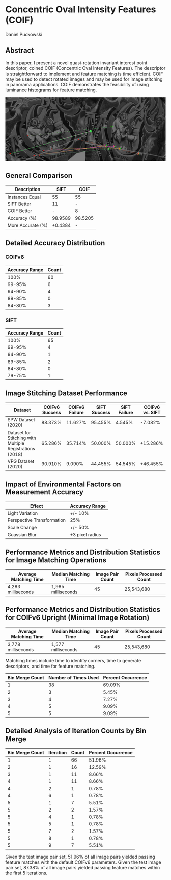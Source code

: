 # Concentric Oval Intensity Features (COIF)

Daniel Puckowski

## Abstract

In this paper, I present a novel quasi-rotation invariant interest point descriptor, coined COIF (Concentric Oval Intensity Features). The descriptor is straightforward to implement and feature matching is time efficient. COIF may be used to detect rotated images and may be used for image stitching in panorama applications. COIF demonstrates the feasibility of using luminance histograms for feature matching.

![Example COIFv6 Result](https://raw.githubusercontent.com/puckowski/coif/master/Result_COIFv6.png)

## General Comparison

| Description       | SIFT   | COIF   |
|-------------------|--------|--------|
| Instances Equal   | 55     | 55     |
| SIFT Better       | 11     | -      |
| COIF Better       | -      | 8      |
| Accuracy (%)      | 98.9589| 98.5205|
| More Accurate (%) | +0.4384| -      |

## Detailed Accuracy Distribution

### COIFv6

| Accuracy Range | Count |
|----------------|-------|
| 100%           | 60    |
| 99-95%         | 6     |
| 94-90%         | 4     |
| 89-85%         | 0     |
| 84-80%         | 3     |

### SIFT

| Accuracy Range | Count |
|----------------|-------|
| 100%           | 65    |
| 99-95%         | 4     |
| 94-90%         | 1     |
| 89-85%         | 2     |
| 84-80%         | 0     |
| 79-75%         | 1     |

## Image Stitching Dataset Performance

| Dataset                                                  | COIFv6 Success | COIFv6 Failure | SIFT Success | SIFT Failure | COIFv6 vs. SIFT |
|----------------------------------------------------------|----------------|----------------|--------------|--------------|-----------------|
| SPW Dataset (2020)                                       | 88.373%        | 11.627%        | 95.455%      | 4.545%       | -7.082%         |
| Dataset for Stitching with Multiple Registrations (2018) | 65.286%        | 35.714%        | 50.000%      | 50.000%      | +15.286%        |
| VPG Dataset (2020)                                       | 90.910%        | 9.090%         | 44.455%      | 54.545%      | +46.455%        |

## Impact of Environmental Factors on Measurement Accuracy

| Effect                     | Accuracy Range  |
|----------------------------|-----------------|
| Light Variation            | +/- 10%         |
| Perspective Transformation | 25%             |
| Scale Change               | +/- 50%         |
| Guassian Blur              | +3 pixel radius |

## Performance Metrics and Distribution Statistics for Image Matching Operations

| Average Matching Time | Median Matching Time | Image Pair Count | Pixels Processed Count |
|-----------------------|----------------------|------------------|------------------------|
| 4,283 milliseconds    | 1,985 milliseconds   | 45               | 25,543,680             |

## Performance Metrics and Distribution Statistics for COIFv6 Upright (Minimal Image Rotation)

| Average Matching Time | Median Matching Time | Image Pair Count | Pixels Processed Count |
|-----------------------|----------------------|------------------|------------------------|
| 3,778 milliseconds    | 1,577 milliseconds   | 45               | 25,543,680             |

Matching times include time to identify corners, time to generate descriptors, and time for feature matching.

| Bin Merge Count | Number of Times Used | Percent Occurrence |
|-----------------|----------------------|--------------------|
| 1               | 38                   | 69.09%             |
| 2               | 3                    | 5.45%              |
| 3               | 4                    | 7.27%              |
| 4               | 5                    | 9.09%              |
| 5               | 5                    | 9.09%              |

## Detailed Analysis of Iteration Counts by Bin Merge

| Bin Merge Count | Iteration | Count | Percent Occurrence |
|-----------------|-----------|-------|--------------------|
| 1               | 1         | 66    | 51.96%             |
| 2               | 1         | 16    | 12.59%             |
| 3               | 1         | 11    | 8.66%              |
| 4               | 1         | 11    | 8.66%              |
| 4               | 2         | 1     | 0.78%              |
| 4               | 6         | 1     | 0.78%              |
| 5               | 1         | 7     | 5.51%              |
| 5               | 2         | 2     | 1.57%              |
| 5               | 4         | 1     | 0.78%              |
| 5               | 5         | 1     | 0.78%              |
| 5               | 7         | 2     | 1.57%              |
| 5               | 8         | 1     | 0.78%              |
| 5               | 9         | 7     | 5.51%              |

Given the test image pair set, 51.96% of all image pairs yielded passing feature matches with the default COIFv6 parameters.
Given the test image pair set, 87.38% of all image pairs yielded passing feature matches within the first 5 iterations.
